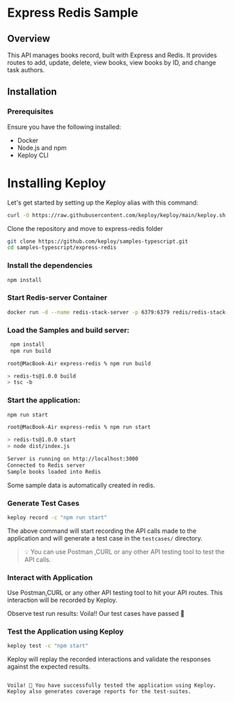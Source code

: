 # Express Redis Sample

## Overview

This API manages books record, built with Express and Redis. It provides routes to add, update, delete, view books, view books by ID, and change task authors.


## Installation

### Prerequisites

Ensure you have the following installed:

- Docker
- Node.js and npm
- Keploy CLI
# Installing Keploy

Let's get started by setting up the Keploy alias with this command:

```sh
curl -O https://raw.githubusercontent.com/keploy/keploy/main/keploy.sh && source keploy.sh
```

Clone the repository and move to express-redis folder

```bash
git clone https://github.com/keploy/samples-typescript.git
cd samples-typescript/express-redis
```


### Install the dependencies
```bash
npm install
```


### Start Redis-server Container
```bash
docker run -d --name redis-stack-server -p 6379:6379 redis/redis-stack-server:latest
```



### Load the Samples and build server:

```bash
 npm install
 npm run build
```

```bash
root@MacBook-Air express-redis % npm run build

> redis-ts@1.0.0 build
> tsc -b
```

### Start the application:
```bash
npm run start
```

```bash
root@MacBook-Air express-redis % npm run start

> redis-ts@1.0.0 start
> node dist/index.js

Server is running on http://localhost:3000
Connected to Redis server
Sample books loaded into Redis
```
Some sample data is automatically created in redis.

### Generate Test Cases


```bash
keploy record -c "npm run start"
```



The above command will start recording the API calls made to the application and will generate a test case in the `testcases/` directory.

> 💡 You can use Postman ,CURL or any other API testing tool to test the API calls.


### Interact with Application

Use Postman,CURL or any other API testing tool to hit your API routes. This interaction will be recorded by Keploy.


Observe test run results:
Voila!! Our test cases have passed 🌟

### Test the Application using Keploy

```bash
keploy test -c "npm start"
```

Keploy will replay the recorded interactions and validate the responses against the expected results.

```

Voila! 🎉 You have successfully tested the application using Keploy. Keploy also generates coverage reports for the test-suites.